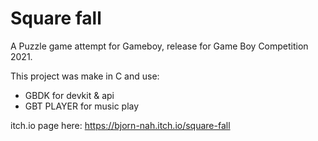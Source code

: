 
# Square fall

A Puzzle game attempt for Gameboy, release for Game Boy Competition 2021.

This project was make in C and use:
* GBDK for devkit & api
* GBT PLAYER for music play

itch.io page here: https://bjorn-nah.itch.io/square-fall
